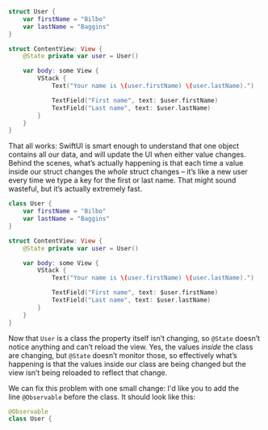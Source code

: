 ```swift
struct User {
    var firstName = "Bilbo"
    var lastName = "Baggins"
}

struct ContentView: View {
    @State private var user = User()

    var body: some View {
        VStack {
            Text("Your name is \(user.firstName) \(user.lastName).")

            TextField("First name", text: $user.firstName)
            TextField("Last name", text: $user.lastName)
        }
    }
}
```

That all works: SwiftUI is smart enough to understand that one object contains all our data, and will update the UI when either value changes. Behind the scenes, what’s actually happening is that each time a value inside our struct changes the _whole_ struct changes – it’s like a new user every time we type a key for the first or last name. That might sound wasteful, but it’s actually extremely fast.

```swift
class User {
    var firstName = "Bilbo"
    var lastName = "Baggins"
}

struct ContentView: View {
    @State private var user = User()

    var body: some View {
        VStack {
            Text("Your name is \(user.firstName) \(user.lastName).")

            TextField("First name", text: $user.firstName)
            TextField("Last name", text: $user.lastName)
        }
    }
}
```

Now that `User` is a class the property itself isn’t changing, so `@State` doesn’t notice anything and can’t reload the view. Yes, the values _inside_ the class are changing, but `@State` doesn’t monitor those, so effectively what’s happening is that the values inside our class are being changed but the view isn’t being reloaded to reflect that change.

We can fix this problem with one small change: I'd like you to add the line `@Observable` before the class. It should look like this:
```swift
@Observable
class User {
```